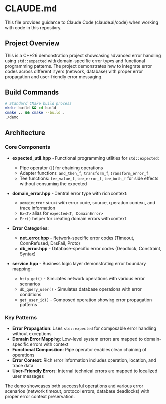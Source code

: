 # CLAUDE.md

This file provides guidance to Claude Code (claude.ai/code) when working with code in this repository.

## Project Overview

This is a C++26 demonstration project showcasing advanced error handling using `std::expected` with domain-specific error types and functional programming patterns. The project demonstrates how to integrate error codes across different layers (network, database) with proper error propagation and user-friendly error messaging.

## Build Commands

```bash
# Standard CMake build process
mkdir build && cd build
cmake .. && cmake --build .
./demo
```

## Architecture

### Core Components

- **expected_util.hpp** - Functional programming utilities for `std::expected`:
  - Pipe operator (`|`) for chaining operations
  - Adapter functions: `and_then_f`, `transform_f`, `transform_error_f`
  - Tee functions: `tee_value_f`, `tee_error_f`, `tee_both_f` for side effects without consuming the expected

- **domain_error.hpp** - Central error type with rich context:
  - `DomainError` struct with error code, source, operation context, and trace information
  - `Ex<T>` alias for `expected<T, DomainError>`
  - `Err()` helper for creating domain errors with context

- **Error Categories**:
  - **net_error.hpp** - Network-specific error codes (Timeout, ConnRefused, DnsFail, Proto)
  - **db_error.hpp** - Database-specific error codes (Deadlock, Constraint, Syntax)

- **service.hpp** - Business logic layer demonstrating error boundary mapping:
  - `http_get()` - Simulates network operations with various error scenarios
  - `db_query_user()` - Simulates database operations with error conditions  
  - `get_user_id()` - Composed operation showing error propagation patterns

### Key Patterns

- **Error Propagation**: Uses `std::expected` for composable error handling without exceptions
- **Domain Error Mapping**: Low-level system errors are mapped to domain-specific errors with context
- **Functional Composition**: Pipe operator enables clean chaining of operations
- **Error Context**: Rich error information includes operation, location, and trace data
- **User-Friendly Errors**: Internal technical errors are mapped to localized user messages

The demo showcases both successful operations and various error scenarios (network timeout, protocol errors, database deadlocks) with proper error context preservation.